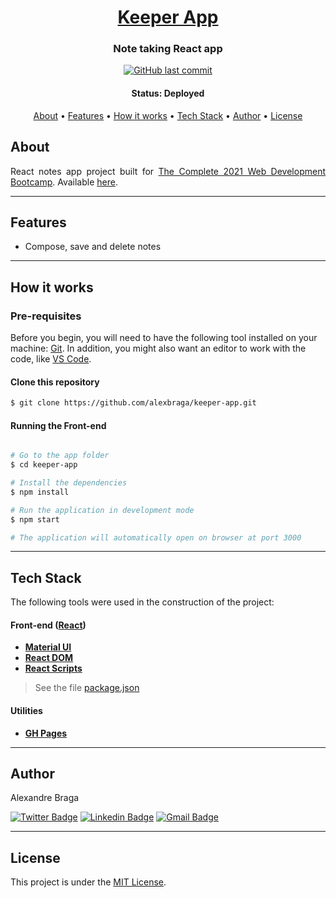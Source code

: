 <h1 align="center">
  <a href="https://alexbraga.github.io/keeper-app">Keeper App</a>
</h1>

<h3 align="center">
    Note taking React app
</h3>

<p align="center">
  <a href="https://github.com/alexbraga/keeper-app/commits/master"><img alt="GitHub last commit" src="https://img.shields.io/github/last-commit/alexbraga/keeper-app"></a>
</p>

<h4 align="center">
	 Status: Deployed
</h4>

<p align="center">
 <a href="#about">About</a> •
 <a href="#features">Features</a> •
 <a href="#how-it-works">How it works</a> •
 <a href="#tech-stack">Tech Stack</a> •
 <a href="#author">Author</a> •
 <a href="#license">License</a>
</p>

## About

<p align="justify">React notes app project built for <a href="https://www.udemy.com/course/the-complete-web-development-bootcamp/">The Complete 2021 Web Development Bootcamp</a>. Available <a href="https://alexbraga.github.io/keeper-app">here</a>.</p>

---

## Features

- Compose, save and delete notes

---

## How it works

### Pre-requisites

Before you begin, you will need to have the following tool installed on your
machine: [Git](https://git-scm.com). In addition, you
might also want an editor to work with the code, like
[VS Code](https://code.visualstudio.com/).

#### Clone this repository

```bash
$ git clone https://github.com/alexbraga/keeper-app.git
```

#### Running the Front-end

```bash

# Go to the app folder
$ cd keeper-app

# Install the dependencies
$ npm install

# Run the application in development mode
$ npm start

# The application will automatically open on browser at port 3000

```

---

## Tech Stack

The following tools were used in the construction of the project:

#### **Front-end** ([React](https://reactjs.org/))

- **[Material UI](https://mui.com/)**
- **[React DOM](https://www.npmjs.com/package/react-dom)**
- **[React Scripts](https://www.npmjs.com/package/react-scripts)**

> See the file
> [package.json](https://github.com/alexbraga/keeper-app/master/package.json)

#### **Utilities**

- **[GH Pages](https://www.npmjs.com/package/gh-pages)**

---

## Author

<p>Alexandre Braga</p>

[![Twitter Badge](https://img.shields.io/badge/-@_alex_braga-1ca0f1?style=flat-square&labelColor=1ca0f1&logo=twitter&logoColor=white)](https://twitter.com/_alex_braga)
[![Linkedin Badge](https://img.shields.io/badge/-Alexandre%20Braga-blue?style=flat-square&logo=Linkedin&logoColor=white)](https://www.linkedin.com/in/alexgbraga/)
[![Gmail Badge](https://img.shields.io/badge/-contato@alexbraga.com.br-c14438?style=flat-square&logo=Gmail&logoColor=white)](mailto:contato@alexbraga.com.br)

---

## License

This project is under the [MIT License](./LICENSE).
